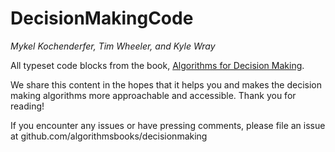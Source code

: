 # DecisionMakingCode
*Mykel Kochenderfer, Tim Wheeler, and Kyle Wray*

All typeset code blocks from the book, [Algorithms for Decision Making](algorithmsbook.com).

We share this content in the hopes that it helps you and makes the decision making algorithms
more approachable and accessible. Thank you for reading!

If you encounter any issues or have pressing comments, please file an issue at
github.com/algorithmsbooks/decisionmaking